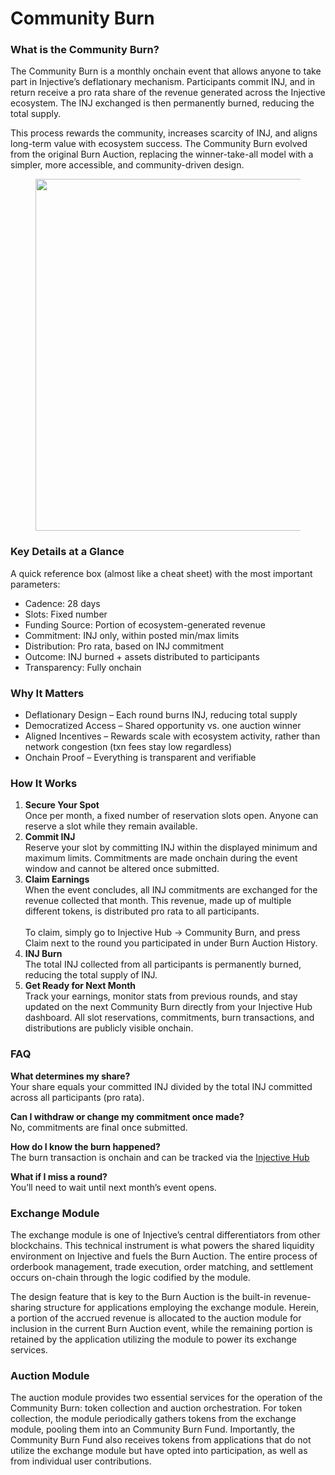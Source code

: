 # Community Burn

### What is the Community Burn?

The Community Burn is a monthly onchain event that allows anyone to take part in Injective’s deflationary mechanism. Participants commit INJ, and in return receive a pro rata share of the revenue generated across the Injective ecosystem. The INJ exchanged is then permanently burned, reducing the total supply.

This process rewards the community, increases scarcity of INJ, and aligns long-term value with ecosystem success. The Community Burn evolved from the original Burn Auction, replacing the winner-take-all model with a simpler, more accessible, and community-driven design.

<figure><img src="https://lh7-rt.googleusercontent.com/docsz/AD_4nXcoU3ZEtvL328l94crrvGcsgOVRVe1nd1WeRKvumzwivCgmsfI-E0oQ4aGxUK-NsJ12nIwsAspfurBU3nqi9ON7VizZMoWVxK-3f7ROSaBTd16dPwL77el0JyUeWcErIfYZ1q1RAxZ-bLVYvizc4uduSF1v?key=SrpUIxF4ydd4ZLyJCcX74Q" alt="" width="563"><figcaption></figcaption></figure>

### Key Details at a Glance

A quick reference box (almost like a cheat sheet) with the most important parameters:

* Cadence: 28 days
* Slots: Fixed number
* Funding Source: Portion of ecosystem-generated revenue
* Commitment: INJ only, within posted min/max limits
* Distribution: Pro rata, based on INJ commitment
* Outcome: INJ burned + assets distributed to participants
* Transparency: Fully onchain

### Why It Matters

* Deflationary Design – Each round burns INJ, reducing total supply
* Democratized Access – Shared opportunity vs. one auction winner
* Aligned Incentives – Rewards scale with ecosystem activity, rather than network congestion (txn fees stay low regardless)
* Onchain Proof – Everything is transparent and verifiable

### How It Works

1. **Secure Your Spot**\
   Once per month, a fixed number of reservation slots open. Anyone can reserve a slot while they remain available.
2. **Commit INJ**\
   Reserve your slot by committing INJ within the displayed minimum and maximum limits. Commitments are made onchain during the event window and cannot be altered once submitted.
3. **Claim Earnings**\
   When the event concludes, all INJ commitments are exchanged for the revenue collected that month. This revenue, made up of multiple different tokens, is distributed pro rata to all participants.\
   \
   To claim, simply go to Injective Hub → Community Burn, and press Claim next to the round you participated in under Burn Auction History.
4. **INJ Burn**\
   The total INJ collected from all participants is permanently burned, reducing the total supply of INJ.
5. **Get Ready for Next Month**\
   Track your earnings, monitor stats from previous rounds, and stay updated on the next Community Burn directly from your Injective Hub dashboard. All slot reservations, commitments, burn transactions, and distributions are publicly visible onchain.

### FAQ

**What determines my share?**\
Your share equals your committed INJ divided by the total INJ committed across all participants (pro rata).

**Can I withdraw or change my commitment once made?**\
No, commitments are final once submitted.

**How do I know the burn happened?**\
The burn transaction is onchain and can be tracked via the [Injective Hub](https://injhub.com/community-burn)

**What if I miss a round?**\
You’ll need to wait until next month’s event opens.

### Exchange Module

The exchange module is one of Injective’s central differentiators from other blockchains. This technical instrument is what powers the shared liquidity environment on Injective and fuels the Burn Auction. The entire process of orderbook management, trade execution, order matching, and settlement occurs on-chain through the logic codified by the module.

The design feature that is key to the Burn Auction is the built-in revenue-sharing structure for applications employing the exchange module. Herein, a portion of the accrued revenue is allocated to the auction module for inclusion in the current Burn Auction event, while the remaining portion is retained by the application utilizing the module to power its exchange services.

### Auction Module

The auction module provides two essential services for the operation of the Community Burn: token collection and auction orchestration. For token collection, the module periodically gathers tokens from the exchange module, pooling them into an Community Burn Fund. Importantly, the Community Burn Fund also receives tokens from applications that do not utilize the exchange module but have opted into participation, as well as from individual user contributions.
